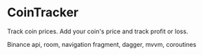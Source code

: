 # CoinTracker

Track coin prices. Add your coin's price and track profit or loss.

Binance api, room, navigation fragment, dagger, mvvm, coroutines

